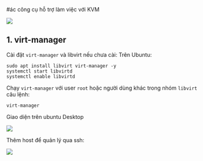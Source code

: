 #ác công cụ hỗ trợ làm việc với KVM

![](https://i.imgur.com/MY0OHrE.png)

## 1. virt-manager
Cài đặt `virt-manager` và libvirt nếu chưa cài:
Trên Ubuntu:
```
sudo apt install libvirt virt-manager -y
systemctl start libvirtd
systemctl enable libvirtd
```

Chạy `virt-manager` với user `root` hoặc người dùng khác trong nhóm `libvirt` câu lệnh: 
```
virt-manager
```
Giao diện trên ubuntu Desktop

![](https://i.imgur.com/zYZszWL.png)

Thêm host để quản lý qua ssh:

![](https://i.imgur.com/kDVNrFF.png)